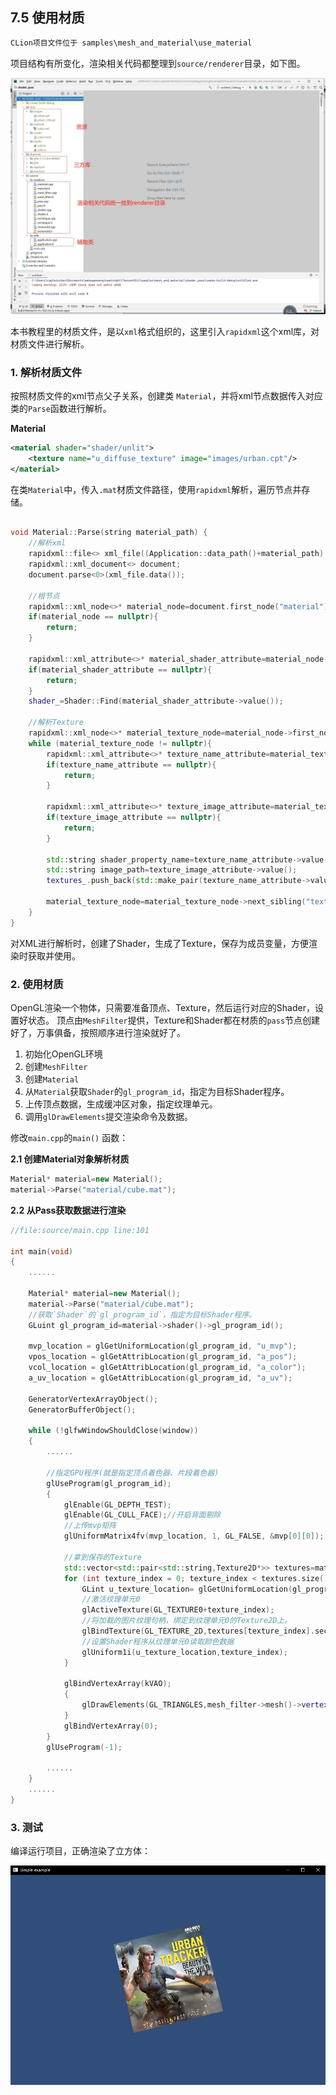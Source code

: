 ## 7.5 使用材质

```c
CLion项目文件位于 samples\mesh_and_material\use_material
```

项目结构有所变化，渲染相关代码都整理到`source/renderer`目录，如下图。

![](../../imgs/mesh_and_material/shader_pass/clion_project_struct.jpg)


本书教程里的材质文件，是以`xml`格式组织的，这里引入`rapidxml`这个xml库，对材质文件进行解析。


### 1. 解析材质文件

按照材质文件的xml节点父子关系，创建类 `Material`，并将xml节点数据传入对应类的`Parse`函数进行解析。

<b>Material</b>

```xml
<material shader="shader/unlit">
    <texture name="u_diffuse_texture" image="images/urban.cpt"/>
</material>
```

在类`Material`中，传入`.mat`材质文件路径，使用`rapidxml`解析，遍历节点并存储。

```c++

void Material::Parse(string material_path) {
    //解析xml
    rapidxml::file<> xml_file((Application::data_path()+material_path).c_str());
    rapidxml::xml_document<> document;
    document.parse<0>(xml_file.data());

    //根节点
    rapidxml::xml_node<>* material_node=document.first_node("material");
    if(material_node == nullptr){
        return;
    }

    rapidxml::xml_attribute<>* material_shader_attribute=material_node->first_attribute("shader");
    if(material_shader_attribute == nullptr){
        return;
    }
    shader_=Shader::Find(material_shader_attribute->value());

    //解析Texture
    rapidxml::xml_node<>* material_texture_node=material_node->first_node("texture");
    while (material_texture_node != nullptr){
        rapidxml::xml_attribute<>* texture_name_attribute=material_texture_node->first_attribute("name");
        if(texture_name_attribute == nullptr){
            return;
        }

        rapidxml::xml_attribute<>* texture_image_attribute=material_texture_node->first_attribute("image");
        if(texture_image_attribute == nullptr){
            return;
        }

        std::string shader_property_name=texture_name_attribute->value();
        std::string image_path=texture_image_attribute->value();
        textures_.push_back(std::make_pair(texture_name_attribute->value(), Texture2D::LoadFromFile(image_path)));

        material_texture_node=material_texture_node->next_sibling("texture");
    }
}
```

对XML进行解析时，创建了Shader，生成了Texture，保存为成员变量，方便渲染时获取并使用。

### 2. 使用材质

OpenGL渲染一个物体，只需要准备顶点、Texture，然后运行对应的Shader，设置好状态。
顶点由`MeshFilter`提供，Texture和Shader都在材质的`pass`节点创建好了，万事俱备，按照顺序进行渲染就好了。

1. 初始化OpenGL环境
1. 创建`MeshFilter`
2. 创建`Material`
3. 从`Material`获取`Shader`的`gl_program_id`，指定为目标Shader程序。
4. 上传顶点数据，生成缓冲区对象，指定纹理单元。
5. 调用`glDrawElements`提交渲染命令及数据。

修改`main.cpp`的`main()` 函数：

<b>2.1 创建Material对象解析材质</b>

```c++
Material* material=new Material();
material->Parse("material/cube.mat");
```

<b>2.2 从Pass获取数据进行渲染</b>

```c++
//file:source/main.cpp line:101

int main(void)
{
    ......

    Material* material=new Material();
    material->Parse("material/cube.mat");
    //获取`Shader`的`gl_program_id`，指定为目标Shader程序。
    GLuint gl_program_id=material->shader()->gl_program_id();

    mvp_location = glGetUniformLocation(gl_program_id, "u_mvp");
    vpos_location = glGetAttribLocation(gl_program_id, "a_pos");
    vcol_location = glGetAttribLocation(gl_program_id, "a_color");
    a_uv_location = glGetAttribLocation(gl_program_id, "a_uv");

    GeneratorVertexArrayObject();
    GeneratorBufferObject();

    while (!glfwWindowShouldClose(window))
    {
        ......

        //指定GPU程序(就是指定顶点着色器、片段着色器)
        glUseProgram(gl_program_id);
        {
            glEnable(GL_DEPTH_TEST);
            glEnable(GL_CULL_FACE);//开启背面剔除
            //上传mvp矩阵
            glUniformMatrix4fv(mvp_location, 1, GL_FALSE, &mvp[0][0]);

            //拿到保存的Texture
            std::vector<std::pair<std::string,Texture2D*>> textures=material->textures();
            for (int texture_index = 0; texture_index < textures.size(); ++texture_index) {
                GLint u_texture_location= glGetUniformLocation(gl_program_id, textures[texture_index].first.c_str());
                //激活纹理单元0
                glActiveTexture(GL_TEXTURE0+texture_index);
                //将加载的图片纹理句柄，绑定到纹理单元0的Texture2D上。
                glBindTexture(GL_TEXTURE_2D,textures[texture_index].second->gl_texture_id());
                //设置Shader程序从纹理单元0读取颜色数据
                glUniform1i(u_texture_location,texture_index);
            }

            glBindVertexArray(kVAO);
            {
                glDrawElements(GL_TRIANGLES,mesh_filter->mesh()->vertex_index_num_,GL_UNSIGNED_SHORT,0);//使用顶点索引进行绘制，最后的0表示数据偏移量。
            }
            glBindVertexArray(0);
        }
        glUseProgram(-1);

        ......
    }
    ......
}
```

### 3. 测试

编译运行项目，正确渲染了立方体：

![](../../imgs/mesh_and_material/shader_pass/lod0_4k_cpt.jpg)
